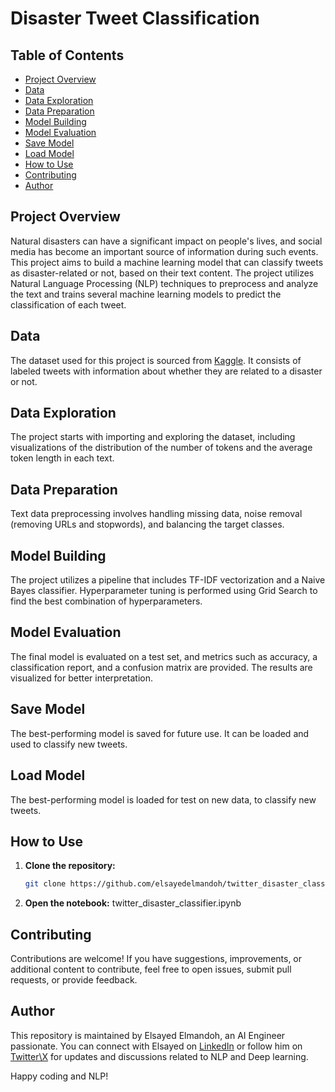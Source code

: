 # Disaster Tweet Classification

## Table of Contents

- [Project Overview](#project-overview)
- [Data](#data)
- [Data Exploration](#data-exploration)
- [Data Preparation](#data-preparation)
- [Model Building](#model-building)
- [Model Evaluation](#model-evaluation)
- [Save Model](#save-model)
- [Load Model](#load-model)
- [How to Use](#how-to-use)
- [Contributing](#contributing)
- [Author](#author)

## Project Overview

Natural disasters can have a significant impact on people's lives, and social media has become an important source of information during such events. This project aims to build a machine learning model that can classify tweets as disaster-related or not, based on their text content. The project utilizes Natural Language Processing (NLP) techniques to preprocess and analyze the text and trains several machine learning models to predict the classification of each tweet.


## Data

The dataset used for this project is sourced from [Kaggle](https://www.kaggle.com/competitions/nlp-getting-started/data). It consists of labeled tweets with information about whether they are related to a disaster or not.

## Data Exploration

The project starts with importing and exploring the dataset, including visualizations of the distribution of the number of tokens and the average token length in each text.

## Data Preparation

Text data preprocessing involves handling missing data, noise removal (removing URLs and stopwords), and balancing the target classes.

## Model Building

The project utilizes a pipeline that includes TF-IDF vectorization and a Naive Bayes classifier. Hyperparameter tuning is performed using Grid Search to find the best combination of hyperparameters.

## Model Evaluation

The final model is evaluated on a test set, and metrics such as accuracy, a classification report, and a confusion matrix are provided. The results are visualized for better interpretation.

## Save Model

The best-performing model is saved for future use. It can be loaded and used to classify new tweets.

## Load Model

The best-performing model is loaded for test on new data, to classify new tweets.

## How to Use

1. **Clone the repository:**
   ```bash
   git clone https://github.com/elsayedelmandoh/twitter_disaster_classifier.git

2. **Open the notebook:**
   twitter_disaster_classifier.ipynb

## Contributing

Contributions are welcome! If you have suggestions, improvements, or additional content to contribute, feel free to open issues, submit pull requests, or provide feedback. 

## Author

This repository is maintained by Elsayed Elmandoh, an AI Engineer passionate. You can connect with Elsayed on [LinkedIn](https://www.linkedin.com/in/elsayed-elmandoh-77544428a/) or follow him on [Twitter\X](https://x.com/aang0007) for updates and discussions related to NLP and Deep learning.

Happy coding and NLP!
